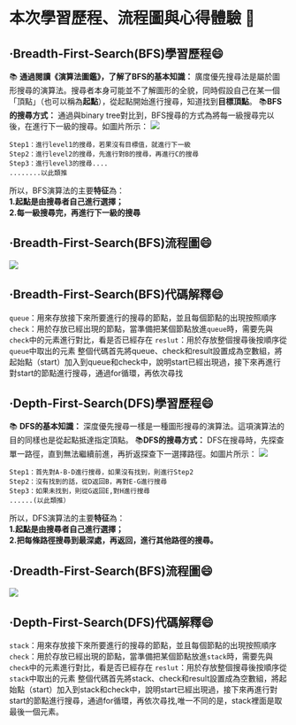  本次學習歷程、流程圖與心得體驗 :hatched_chick: 
==========================
## ·Breadth-First-Search(BFS)學習歷程:smile:

:books: **通過閱讀《演算法圖鑑》，了解了BFS的基本知識：**
廣度優先搜尋法是屬於圖形搜尋的演算法。搜尋者本身可能並不了解圖形的全貌，同時假設自己在某一個「頂點」（也可以稱為**起點**），從起點開始進行搜尋，知道找到**目標頂點**。
:books:**BFS的搜尋方式：**
通過與binary tree對比到，BFS搜尋的方式為將每一級搜尋完以後，在進行下一級的搜尋。如圖片所示：
![](https://i.imgur.com/MHNSZgR.png)
```
Step1：進行level1的搜尋，若果沒有目標值，就進行下一級
Step2：進行level2的搜尋，先進行對B的搜尋，再進行C的搜尋
Step3：進行level3的搜尋....
........以此類推
```
所以，BFS演算法的主要**特征**為：   
**1.起點是由搜尋者自己進行選擇；  
2.每一級搜尋完，再進行下一級的搜尋**
## ·Breadth-First-Search(BFS)流程圖:smile:
![](https://i.imgur.com/1kFGUAe.jpg)
## ·Breadth-First-Search(BFS)代碼解釋:smile:

`queue`：用來存放接下來所要進行的搜尋的節點，並且每個節點的出現按照順序
`check`：用於存放已經出現的節點，當準備把某個節點放進`queue`時，需要先與`check`中的元素進行對比，看是否已經存在
`reslut`：用於存放整個搜尋後按順序從`queue`中取出的元素
整個代碼首先將queue、check和result設置成為空數組，將起始點（start）加入到queue和check中，說明start已經出現過，接下來再進行對start的節點進行搜尋，通過for循環，再依次尋找
## ·Depth-First-Search(DFS)學習歷程:smile:
:books: **DFS的基本知識：**
深度優先搜尋一樣是一種圖形搜尋的演算法。這項演算法的目的同樣也是從起點抵達指定頂點。
:books:**DFS的搜尋方式：**
DFS在搜尋時，先探查單一路徑，直到無法繼續前進，再折返探查下一選擇路徑。如圖片所示：
![](https://i.imgur.com/O46SPSz.png)
```
Step1：首先對A-B-D進行搜尋，如果沒有找到，則進行Step2
Step2：沒有找到的話，從D返回B，再對E-G進行搜尋
Step3：如果未找到，則從G返回E,對H進行搜尋
......(以此類推）
```
所以，DFS演算法的主要**特征**為：  
**1.起點是由搜尋者自己進行選擇；   
2.把每條路徑搜尋到最深處，再返回，進行其他路徑的搜尋。**
## ·Dreadth-First-Search(BFS)流程圖:smile:
![](https://i.imgur.com/QL5wXer.jpg)

## ·Depth-First-Search(DFS)代碼解釋:smile:

`stack`：用來存放接下來所要進行的搜尋的節點，並且每個節點的出現按照順序
`check`：用於存放已經出現的節點，當準備把某個節點放進`stack`時，需要先與`check`中的元素進行對比，看是否已經存在
`reslut`：用於存放整個搜尋後按順序從`stack`中取出的元素
整個代碼首先將stack、check和result設置成為空數組，將起始點（start）加入到stack和check中，說明start已經出現過，接下來再進行對start的節點進行搜尋，通過for循環，再依次尋找,唯一不同的是，stack裡面是取最後一個元素。
